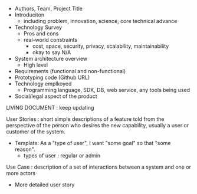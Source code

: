 * Authors, Team, Project Title
* Introduciton
  * including problem, innovation, science, core technical advance 
* Technology Survey
  * Pros and cons
  * real-world constraints
    * cost, space, security, privacy, scalability, maintainability
    * okay to say N/A
* System architecture overview
  * High level
* Requirements (functional and non-functional)
* Prototyping code (Github URL) 
* Technology emplkoyed
  * Programming language, SDK, DB, web service, any tools being used
* Social/legal aspect of the product

LIVING DOCUMENT : keep updating

User Stories : short simple descriptions of a feature told from the perspective of the person who desires the new capability, usually a user or customer of the system. 
  * Template: As a "type of user", I want "some goal" so that "some reason".
    * types of user : regular or admin

Use Case : description of a set of interactions between a system and one or more actors
  * More detailed user story
